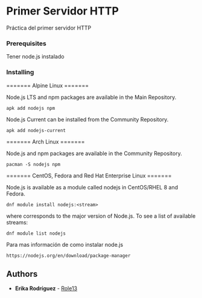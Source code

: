 # Primer Servidor HTTP

Práctica del primer servidor HTTP


### Prerequisites

Tener node.js instalado

### Installing

======= Alpine Linux =======

Node.js LTS and npm packages are available in the Main Repository.

```
apk add nodejs npm
```

Node.js Current can be installed from the Community Repository.

```
apk add nodejs-current
```

======= Arch Linux =======

Node.js and npm packages are available in the Community Repository.

```
pacman -S nodejs npm
```

======= CentOS, Fedora and Red Hat Enterprise Linux =======

Node.js is available as a module called nodejs in CentOS/RHEL 8 and Fedora.

```
dnf module install nodejs:<stream>
```

where <stream> corresponds to the major version of Node.js. To see a list of available streams:

```
dnf module list nodejs
```

Para mas información de como instalar node.js

```
https://nodejs.org/en/download/package-manager
```

## Authors

* **Erika Rodríguez** - [Role13](https://github.com/Role13)